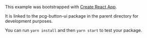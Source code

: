 This example was bootstrapped with [Create React App](https://github.com/facebook/create-react-app).

It is linked to the pcg-button-ui package in the parent directory for development purposes.

You can run `yarn install` and then `yarn start` to test your package.
